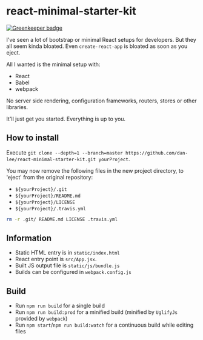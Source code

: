 # react-minimal-starter-kit

[![Greenkeeper badge](https://badges.greenkeeper.io/dan-lee/react-minimal-starter-kit.svg)](https://greenkeeper.io/)

I've seen a lot of bootstrap or minimal React setups for developers. But they all seem kinda bloated. Even `create-react-app` is bloated as soon as you eject.

All I wanted is the minimal setup with: 

* React
* Babel
* webpack

No server side rendering, configuration frameworks, routers, stores or other libraries.

It'll just get you started. Everything is up to you.

## How to install

Execute `git clone --depth=1 --branch=master https://github.com/dan-lee/react-minimal-starter-kit.git yourProject`.
  
You may now remove the following files in the new project directory, to 'eject' from the original repository:

* `${yourProject}/.git`
* `${yourProject}/README.md`
* `${yourProject}/LICENSE`
* `${yourProject}/.travis.yml`

```sh
rm -r .git/ README.md LICENSE .travis.yml
``` 

## Information

- Static HTML entry is in `static/index.html`
- React entry point is `src/App.jsx`.
- Built JS output file is `static/js/bundle.js`
- Builds can be configured in `webpack.config.js`

## Build

* Run `npm run build` for a single build
* Run `npm run build:prod` for a minified build (minified by `UglifyJs` provided by `webpack`)
* Run `npm start`/`npm run build:watch` for a continuous build while editing files
